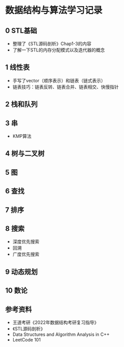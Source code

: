 # 数据结构与算法学习记录
## 0 STL基础
- 整理了《STL源码剖析》Chap1-3的内容
- 了解一下STL的内存分配模式以及迭代器的概念
## 1 线性表

- 手写了vector（顺序表示）和链表（链式表示）
- 链表技巧：链表反转、链表合并、链表相交、快慢指针

## 2 栈和队列
## 3 串

- KMP算法

## 4 树与二叉树
## 5 图
## 6 查找
## 7 排序

## 8 搜索

- 深度优先搜索
- 回溯
- 广度优先搜索

## 9 动态规划

## 10 数论

## 参考资料
- 王道考研《2022年数据结构考研复习指导》
- 《STL源码剖析》
- Data Structures and Algorithm Analysis in C++
- LeetCode 101
